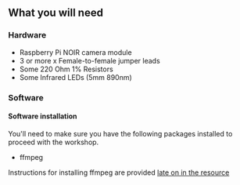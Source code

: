 ## What you will need

### Hardware

* Raspberry Pi NOIR camera module
* 3 or more x Female-to-female jumper leads
* Some 220 Ohm 1% Resistors
* Some Infrared LEDs (5mm 890nm)

### Software

#### Software installation

You'll need to make sure you have the following packages installed to proceed with the workshop.

- ffmpeg

Instructions for installing ffmpeg are provided [late on in the resource](compile-ffmpeg)
